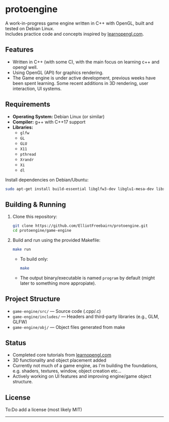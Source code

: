 # protoengine

A work-in-progress game engine written in C++ with OpenGL, built and tested on Debian Linux.  
Includes practice code and concepts inspired by [learnopengl.com](https://learnopengl.com/).

## Features

- Written in C++ (with some C), with the main focus on learning c++ and opengl well.
- Using OpenGL (API) for graphics rendering.
- The Game engine is under active development, previous weeks have been spent learning. Some recent additions in 3D rendering, user interaction, UI systems.

## Requirements

- **Operating System:** Debian Linux (or similar)
- **Compiler:** g++ with C++17 support
- **Libraries:**
  - `glfw`
  - `GL`
  - `GLU`
  - `X11`
  - `pthread`
  - `Xrandr`
  - `Xi`
  - `dl`

Install dependencies on Debian/Ubuntu:
```sh
sudo apt-get install build-essential libglfw3-dev libglu1-mesa-dev libxi-dev libxrandr-dev libx11-dev
```

## Building & Running

1. Clone this repository:
    ```sh
    git clone https://github.com/ElliotFreebairn/protoengine.git
    cd protoengine/game-engine
    ```

2. Build and run using the provided Makefile:
    ```sh
    make run
    ```

    - To build only:
      ```sh
      make
      ```
    - The output binary/executable is named `program` by default (might later to something more appropiate).

## Project Structure

- `game-engine/src/` — Source code (.cpp/.c)
- `game-engine/includes/` — Headers and third-party libraries (e.g., GLM, GLFW)
- `game-engine/obj/` —  Object files generated from make

## Status

- Completed core tutorials from [learnopengl.com](https://learnopengl.com/)
- 3D functionality and object placement added
- Currently not much of a game engine, as I'm building the foundations, e.g. shaders, textures, window, object creation etc...
- Actively working on UI features and improving engine/game object structure.

## License

To:Do add a license (most likely MIT)

---
